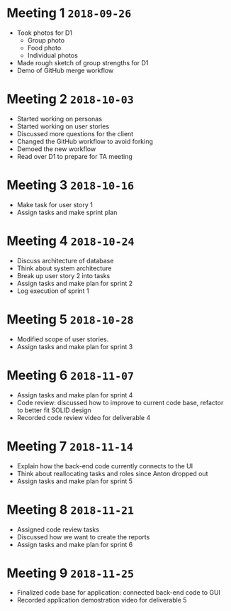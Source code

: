 # Meeting 1 `2018-09-26`
* Took photos for D1
    * Group photo
    * Food photo
    * Individual photos
* Made rough sketch of group strengths for D1
* Demo of GitHub merge workflow

# Meeting 2 `2018-10-03`
* Started working on personas
* Started working on user stories
* Discussed more questions for the client
* Changed the GitHub workflow to avoid forking
* Demoed the new workflow
* Read over D1 to prepare for TA meeting

# Meeting 3 `2018-10-16`
* Make task for user story 1
* Assign tasks and make sprint plan

# Meeting 4 `2018-10-24`
* Discuss architecture of database
* Think about system architecture
* Break up user story 2 into tasks
* Assign tasks and make plan for sprint 2
* Log execution of sprint 1

# Meeting 5 `2018-10-28`
* Modified scope of user stories.
* Assign tasks and make plan for sprint 3

# Meeting 6 `2018-11-07`
* Assign tasks and make plan for sprint 4
* Code review: discussed how to improve to current code base, refactor to better fit SOLID design
* Recorded code review video for deliverable 4

# Meeting 7 `2018-11-14`
* Explain how the back-end code currently connects to the UI
* Think about reallocating tasks and roles since Anton dropped out
* Assign tasks and make plan for sprint 5

# Meeting 8 `2018-11-21`
* Assigned code review tasks
* Discussed how we want to create the reports
* Assign tasks and make plan for sprint 6

# Meeting 9 `2018-11-25`
* Finalized code base for application: connected back-end code to GUI
* Recorded application demostration video for deliverable 5
